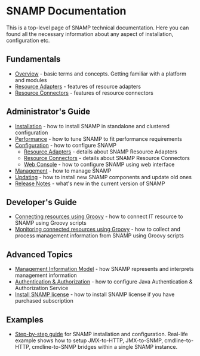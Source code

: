 SNAMP Documentation
====
This is a top-level page of SNAMP technical documentation. Here you can found all the necessary information about any aspect of installation, configuration etc.

## Fundamentals

* [Overview](overview.md) - basic terms and concepts. Getting familiar with a platform and modules
* [Resource Adapters](adapters/introduction.md) - features of resource adapters
* [Resource Connectors](connectors/introduction.md) - features of resource connectors

## Administrator's Guide

* [Installation](installation.md) - how to install SNAMP in standalone and clustered configuration
* [Performance](performance.md) - how to tune SNAMP to fit performance requirements
* [Configuration](configuration.md) - how to configure SNAMP
  * [Resource Adapters](adapters/introduction.md) - details about SNAMP Resource Adapters
  * [Resource Connectors](connectors/introduction.md) - details about SNAMP Resource Connectors
  * [Web Console](webconsole/overview.md) - how to configure SNAMP using web interface
* [Management](mgmt.md) - how to manage SNAMP
* [Updating](updating.md) - how to install new SNAMP components and update old ones
* [Release Notes](ReleaseNotes.md) - what's new in the current version of SNAMP

## Developer's Guide

* [Connecting resources using Groovy](connectors/groovy-connector.md) - how to connect IT resource to SNAMP using Groovy scripts
* [Monitoring connected resources using Groovy](adapters/groovy-adapter.md) - how to collect and process management information from SNAMP using Groovy scripts

## Advanced Topics

* [Management Information Model](inform_model.md) - how SNAMP represents and interprets management information
* [Authentication & Authorization](jaas.md) - how to configure Java Authentication & Authorization Service
* [Install SNAMP license](install-license.md) - how to install SNAMP license if you have purchased subscription

## Examples
* [Step-by-step guide](examples/complete-example.md) for SNAMP installation and configuration. Real-life example shows how to setup JMX-to-HTTP, JMX-to-SNMP, cmdline-to-HTTP, cmdline-to-SNMP bridges within a single SNAMP instance.
